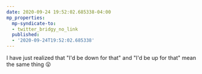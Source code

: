 ```yaml
---
date: 2020-09-24 19:52:02.685338-04:00
mp_properties:
  mp-syndicate-to:
  - twitter_bridgy_no_link
  published:
  - '2020-09-24T19:52:02.685338'
---
```


I have just realized that "I'd be down for that" and "I'd be up for that" mean the same thing 😮